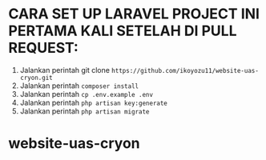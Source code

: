 # CARA SET UP LARAVEL PROJECT INI PERTAMA KALI SETELAH DI PULL REQUEST:

1. Jalankan perintah git clone `https://github.com/ikoyozu11/website-uas-cryon.git`
2. Jalankan perintah `composer install`
3. Jalankan perintah `cp .env.example .env`
4. Jalankan perintah `php artisan key:generate`
5. Jalankan perintah `php artisan migrate`
# website-uas-cryon
